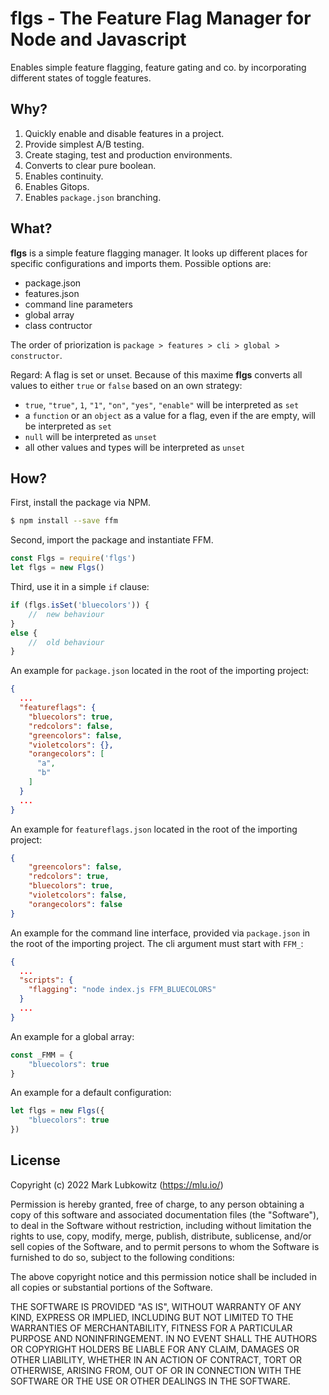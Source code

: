 # flgs - The Feature Flag Manager for Node and Javascript

Enables simple feature flagging, feature gating and co. by incorporating different states of toggle features.

## Why?

1. Quickly enable and disable features in a project.
2. Provide simplest A/B testing.
3. Create staging, test and production environments.
4. Converts to clear pure boolean.
5. Enables continuity.
6. Enables Gitops.
7. Enables `package.json` branching.

## What?

**flgs** is a simple feature flagging manager. It looks up different places for specific configurations and imports them. Possible options are:

* package.json
* features.json
* command line parameters
* global array
* class contructor

The order of priorization is `package > features > cli > global > constructor`.

Regard: A flag is set or unset. Because of this maxime **flgs** converts all values to either `true` or `false` based on an own strategy:

* `true`, `"true"`, `1`, `"1"`, `"on"`, `"yes"`, `"enable"` will be interpreted as `set`
* a `function` or an `object` as a value for a flag, even if the are empty, will be interpreted as `set`
* `null` will be interpreted as `unset`
* all other values and types will be interpreted as `unset`

## How?

First, install the package via NPM.

```sh
$ npm install --save ffm
```

Second, import the package and instantiate FFM.

```js
const Flgs = require('flgs')
let flgs = new Flgs()
```

Third, use it in a simple `if` clause:

```js
if (flgs.isSet('bluecolors')) {
    //  new behaviour
}
else {
    //  old behaviour
}
```

An example for `package.json` located in the root of the importing project:

```json
{
  ...
  "featureflags": {
    "bluecolors": true,
    "redcolors": false,
    "greencolors": false,
    "violetcolors": {},
    "orangecolors": [
      "a",
      "b"
    ]
  }
  ...
}
```

An example for `featureflags.json` located in the root of the importing project:

```json
{
    "greencolors": false,
    "redcolors": true,
    "bluecolors": true,
    "violetcolors": false,
    "orangecolors": false
}
```

An example for the command line interface, provided via `package.json` in the root of the importing project. The cli argument must start with `FFM_`:

```json
{
  ...
  "scripts": {
    "flagging": "node index.js FFM_BLUECOLORS"
  }
  ...
}
```

An example for a global array:

```js
const _FMM = {
    "bluecolors": true
}
```

An example for a default configuration:

```js
let flgs = new Flgs({
    "bluecolors": true
})
```

License
-------

Copyright (c) 2022 Mark Lubkowitz (https://mlu.io/)

Permission is hereby granted, free of charge, to any person obtaining
a copy of this software and associated documentation files (the
"Software"), to deal in the Software without restriction, including
without limitation the rights to use, copy, modify, merge, publish,
distribute, sublicense, and/or sell copies of the Software, and to
permit persons to whom the Software is furnished to do so, subject to
the following conditions:

The above copyright notice and this permission notice shall be included
in all copies or substantial portions of the Software.

THE SOFTWARE IS PROVIDED "AS IS", WITHOUT WARRANTY OF ANY KIND,
EXPRESS OR IMPLIED, INCLUDING BUT NOT LIMITED TO THE WARRANTIES OF
MERCHANTABILITY, FITNESS FOR A PARTICULAR PURPOSE AND NONINFRINGEMENT.
IN NO EVENT SHALL THE AUTHORS OR COPYRIGHT HOLDERS BE LIABLE FOR ANY
CLAIM, DAMAGES OR OTHER LIABILITY, WHETHER IN AN ACTION OF CONTRACT,
TORT OR OTHERWISE, ARISING FROM, OUT OF OR IN CONNECTION WITH THE
SOFTWARE OR THE USE OR OTHER DEALINGS IN THE SOFTWARE.
